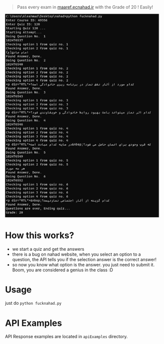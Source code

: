 > Pass every exam in [maaref.ecnahad.ir](https://maaref.ecnahad.ir) with the Grade of 20 ! Easily!

![example of the code working](https://raw.githubusercontent.com/Mrhalix/fucknahad/main/example.png)

# How this works?

* we start a quiz and get the answers
* there is a bug on nahad website, when you select an option to a question, the API tells you if the selection answer is the correct answer!
* so now you know what option is the answer. you just need to submit it. Boom, you are considered a genius in the class :D

# Usage
just do ```python fucknahad.py```

# API Examples
API Response examples are located in `apiExamples` directory.
